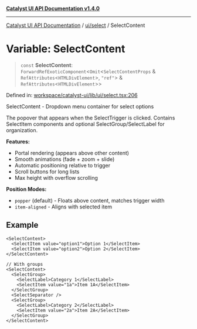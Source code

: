 [**Catalyst UI API Documentation v1.4.0**](../../../README.md)

---

[Catalyst UI API Documentation](../../../README.md) / [ui/select](../README.md) / SelectContent

# Variable: SelectContent

> `const` **SelectContent**: `ForwardRefExoticComponent`\<`Omit`\<`SelectContentProps` & `RefAttributes`\<`HTMLDivElement`\>, `"ref"`\> & `RefAttributes`\<`HTMLDivElement`\>\>

Defined in: [workspace/catalyst-ui/lib/ui/select.tsx:206](https://github.com/TheBranchDriftCatalyst/catalyst-ui/blob/main/lib/ui/select.tsx#L206)

SelectContent - Dropdown menu container for select options

The popover that appears when the SelectTrigger is clicked. Contains
SelectItem components and optional SelectGroup/SelectLabel for organization.

**Features:**

- Portal rendering (appears above other content)
- Smooth animations (fade + zoom + slide)
- Automatic positioning relative to trigger
- Scroll buttons for long lists
- Max height with overflow scrolling

**Position Modes:**

- `popper` (default) - Floats above content, matches trigger width
- `item-aligned` - Aligns with selected item

## Example

```tsx
<SelectContent>
  <SelectItem value="option1">Option 1</SelectItem>
  <SelectItem value="option2">Option 2</SelectItem>
</SelectContent>

// With groups
<SelectContent>
  <SelectGroup>
    <SelectLabel>Category 1</SelectLabel>
    <SelectItem value="1a">Item 1A</SelectItem>
  </SelectGroup>
  <SelectSeparator />
  <SelectGroup>
    <SelectLabel>Category 2</SelectLabel>
    <SelectItem value="2a">Item 2A</SelectItem>
  </SelectGroup>
</SelectContent>
```
